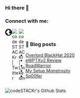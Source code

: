 ### Hi there 👋
<!--
**Sikkis/Sikkis** is a ✨ _special_ ✨ repository because its `README.md` (this file) appears on your GitHub profile.

Here are some ideas to get you started:

- 🔭 I’m currently working on ...
- 🌱 I’m currently learning ...
- 👯 I’m looking to collaborate on ...
- 🤔 I’m looking for help with ...
- 💬 Ask me about ...
- 📫 How to reach me: ...
- 😄 Pronouns: ...
- ⚡ Fun fact: ...
-->

### Connect with me:

[<img align="left" alt="codeSTACKr.com" width="22px" src="https://raw.githubusercontent.com/iconic/open-iconic/master/svg/globe.svg" />][website]
[<img align="left" alt="codeSTACKr | Twitter" width="22px" src="https://cdn.jsdelivr.net/npm/simple-icons@v3/icons/twitter.svg" />][twitter]
[<img align="left" alt="codeSTACKr | LinkedIn" width="22px" src="https://cdn.jsdelivr.net/npm/simple-icons@v3/icons/linkedin.svg" />][linkedin]

<br />

###  📕 Blog posts
<!-- BLOG-POST-LIST:START -->
- [Overlord BlackHat 2020](/posts/overlord-blackhat-2020/)
- [eWPTXv2 Review](/posts/ewptx-version2-review/)
- [RoadWarrior](/posts/roadwarrior/)
- [My Setup Monstrosity](/posts/my-setup-monstrosity/)
- [Sp00fer](/posts/sp00fer/)
<!-- BLOG-POST-LIST:END -->

<br />

<img align="left" alt="codeSTACKr's Github Stats" src="https://github-readme-stats.vercel.app/api?username=Sikkis&show_icons=true&hide_border=true" />


[website]: https://blog.qsecure.com.cy/
[twitter]: https://twitter.com/S1KKIS
[linkedin]: https://www.linkedin.com/in/vasilissikkis/